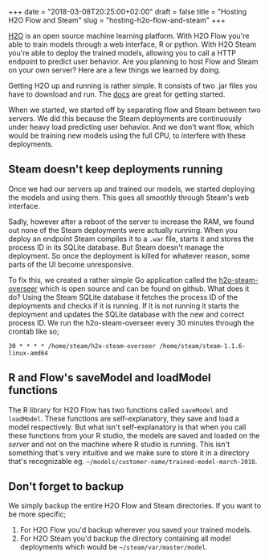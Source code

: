 +++
date = "2018-03-08T20:25:00+02:00"
draft = false
title = "Hosting H2O Flow and Steam"
slug = "hosting-h2o-flow-and-steam"
+++

[H2O](https://www.h2o.ai/) is an open source machine learning platform. With H2O Flow you're able to train models through a web interface, R or python. With H2O Steam you're able to deploy the trained models, allowing you to call a HTTP endpoint to predict user behavior. Are you planning to host Flow and Steam on your own server? Here are a few things we learned by doing.
<!--more-->

Getting H2O up and running is rather simple. It consists of two .jar files you have to download and run. The [docs](http://docs.h2o.ai/) are great for getting started. 

When we started, we started off by separating flow and Steam between two servers. We did this because the Steam deployments are continuously under heavy load predicting user behavior. And we don't want flow, which would be training new models using the full CPU, to interfere with these deployments.

## Steam doesn't keep deployments running
Once we had our servers up and trained our models, we started deploying the models and using them. This goes all smoothly through Steam's web interface. 

Sadly, however after a reboot of the server to increase the RAM, we found out none of the Steam deployments were actually running. When you deploy an endpoint Steam compiles it to a `.war` file, starts it and stores the process ID in its SQLite database. But Steam doesn't manage the deployment. So once the deployment is killed for whatever reason, some parts of the UI become unresponsive.

To fix this, we created a rather simple Go application called the [h2o-steam-overseer](https://github.com/ExpandOnline/h2o-steam-overseer) which is open source and can be found on github. What does it do? Using the Steam SQLite database it fetches the process ID of the deployments and checks if it is running. If it is not running it starts the deployment and updates the SQLite database with the new and correct process ID. We run the h2o-steam-overseer every 30 minutes through the crontab like so;

`30 * * * * /home/steam/h2o-steam-overseer /home/steam/steam-1.1.6-linux-amd64`


## R and Flow's saveModel and loadModel functions
The R library for H2O Flow has two functions called `saveModel` and `loadModel`. These functions are self-explanatory, they save and load a model respectively. But what isn't self-explanatory is that when you call these functions from your R studio, the models are saved and loaded on the *server* and not on the machine where R studio is running. This isn't something that's very intuitive and we make sure to store it in a directory that's recognizable eg. `~/models/customer-name/trained-model-march-2018`.


## Don't forget to backup
We simply backup the entire H2O Flow and Steam directories. If you want to be more specific;

1. For H2O Flow you'd backup wherever you saved your trained models.
2. For H2O Steam you'd backup the directory containing all model deployments which would be `~/steam/var/master/model`.
